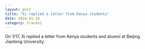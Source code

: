 ```yaml
---
layout: post
title: "Xi replied a letter from Kenya students"
date: 2024-01-24
category: tracexi
---
```


On 1/17, Xi replied a letter from Kenya students and alumni at Beijing Jiaotong University.

